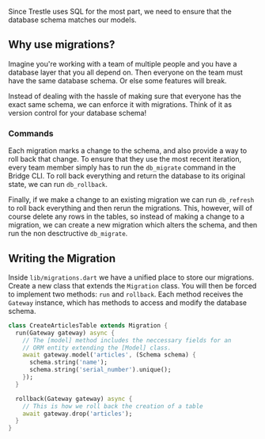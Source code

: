 <p class="lead">
  Since Trestle uses SQL for the most part, we need to ensure that the database schema matches our models.
</p>

## Why use migrations?
Imagine you're working with a team of multiple people and you have a database layer that you all depend on. Then
everyone on the team must have the same database schema. Or else some features will break.

Instead of dealing with the hassle of making sure that everyone has the exact same schema, we can enforce it with
migrations. Think of it as version control for your database schema!

### Commands
Each migration marks a change to the schema, and also provide a way to roll back that change. To ensure that they use
the most recent iteration, every team member simply has to run the `db_migrate` command in the Bridge CLI. To roll back
everything and return the database to its original state, we can run `db_rollback`.

Finally, if we make a change to an existing migration we can run `db_refresh` to roll back everything and then rerun
the migrations. This, however, will of course delete any rows in the tables, so instead of making a change to a
migration, we can create a new migration which alters the schema, and then run the non desctructive `db_migrate`.

## Writing the Migration
Inside `lib/migrations.dart` we have a unified place to store our migrations. Create a new class that extends the
`Migration` class. You will then be forced to implement two methods: `run` and `rollback`. Each method receives
the `Gateway` instance, which has methods to access and modify the database schema.

```dart
class CreateArticlesTable extends Migration {
  run(Gateway gateway) async {
    // The [model] method includes the neccessary fields for an
    // ORM entity extending the [Model] class.
    await gateway.model('articles', (Schema schema) {
      schema.string('name');
      schema.string('serial_number').unique();
    });
  }

  rollback(Gateway gateway) async {
    // This is how we roll back the creation of a table
    await gateway.drop('articles');
  }
}
```


